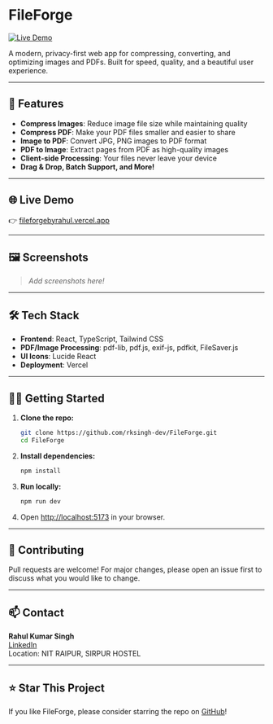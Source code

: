 # FileForge

[![Live Demo](https://img.shields.io/badge/Live-Demo-blue?style=for-the-badge)](https://fileforgebyrahul.vercel.app/)

A modern, privacy-first web app for compressing, converting, and optimizing images and PDFs. Built for speed, quality, and a beautiful user experience.

---

## 🚀 Features

- **Compress Images**: Reduce image file size while maintaining quality
- **Compress PDF**: Make your PDF files smaller and easier to share
- **Image to PDF**: Convert JPG, PNG images to PDF format
- **PDF to Image**: Extract pages from PDF as high-quality images
- **Client-side Processing**: Your files never leave your device
- **Drag & Drop, Batch Support, and More!**

---

## 🌐 Live Demo

👉 [fileforgebyrahul.vercel.app](https://fileforgebyrahul.vercel.app/)

---

## 🖼️ Screenshots

> _Add screenshots here!_

---

## 🛠️ Tech Stack

- **Frontend**: React, TypeScript, Tailwind CSS
- **PDF/Image Processing**: pdf-lib, pdf.js, exif-js, pdfkit, FileSaver.js
- **UI Icons**: Lucide React
- **Deployment**: Vercel

---

## 🧑‍💻 Getting Started

1. **Clone the repo:**
   ```bash
   git clone https://github.com/rksingh-dev/FileForge.git
   cd FileForge
   ```
2. **Install dependencies:**
   ```bash
   npm install
   ```
3. **Run locally:**
   ```bash
   npm run dev
   ```
4. Open [http://localhost:5173](http://localhost:5173) in your browser.

---

## 🤝 Contributing

Pull requests are welcome! For major changes, please open an issue first to discuss what you would like to change.

---

## 📫 Contact

**Rahul Kumar Singh**  
[LinkedIn](https://www.linkedin.com/in/rahul-kumar-singh-1a14401ba/)  
Location: NIT RAIPUR, SIRPUR HOSTEL

---

## ⭐️ Star This Project

If you like FileForge, please consider starring the repo on [GitHub](https://github.com/rksingh-dev/FileForge)!
